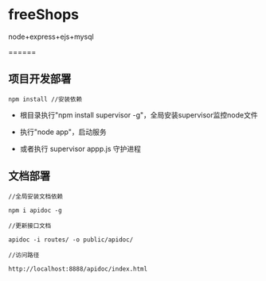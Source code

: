 # freeShops
node+express+ejs+mysql

======




## 项目开发部署

```
npm install //安装依赖
```



* 根目录执行"npm install supervisor -g"，全局安装supervisor监控node文件

* 执行"node app"，启动服务

* 或者执行 supervisor appp.js 守护进程

## 文档部署

```
//全局安装文档依赖

npm i apidoc -g   
```


 ```
//更新接口文档

 apidoc -i routes/ -o public/apidoc/
 ```


```
//访问路径

http://localhost:8888/apidoc/index.html
```









